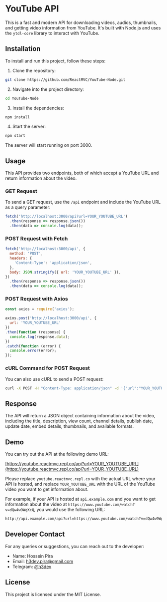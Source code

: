 # YouTube API

This is a fast and modern API for downloading videos, audios, thumbnails, and getting video information from YouTube. It's built with Node.js and uses the `ytdl-core` library to interact with YouTube.

## Installation

To install and run this project, follow these steps:

1. Clone the repository:

```bash
git clone https://github.com/ReactMVC/YouTube-Node.git
```

2. Navigate into the project directory:

```bash
cd YouTube-Node
```

3. Install the dependencies:

```bash
npm install
```

4. Start the server:

```bash
npm start
```

The server will start running on port 3000.

## Usage

This API provides two endpoints, both of which accept a YouTube URL and return information about the video.

### GET Request

To send a GET request, use the `/api` endpoint and include the YouTube URL as a query parameter:

```javascript
fetch('http://localhost:3000/api?url=YOUR_YOUTUBE_URL')
  .then(response => response.json())
  .then(data => console.log(data));
```

### POST Request with Fetch

```javascript
fetch('http://localhost:3000/api', {
  method: 'POST',
  headers: {
    'Content-Type': 'application/json',
  },
  body: JSON.stringify({ url: 'YOUR_YOUTUBE_URL' }),
})
  .then(response => response.json())
  .then(data => console.log(data));
```

### POST Request with Axios

```javascript
const axios = require('axios');

axios.post('http://localhost:3000/api', {
  url: 'YOUR_YOUTUBE_URL'
})
.then(function (response) {
  console.log(response.data);
})
.catch(function (error) {
  console.error(error);
});
```

### cURL Command for POST Request

You can also use cURL to send a POST request:

```bash
curl -X POST -H "Content-Type: application/json" -d '{"url":"YOUR_YOUTUBE_URL"}' http://localhost:3000/api
```

## Response

The API will return a JSON object containing information about the video, including the title, description, view count, channel details, publish date, update date, embed details, thumbnails, and available formats.

## Demo

You can try out the API at the following demo URL:

[https://youtube.reactmvc.repl.co/api?url=YOUR_YOUTUBE_URL](https://youtube.reactmvc.repl.co/api?url=YOUR_YOUTUBE_URL)

Please replace `youtube.reactmvc.repl.co` with the actual URL where your API is hosted, and replace `YOUR_YOUTUBE_URL` with the URL of the YouTube video you want to get information about.

For example, if your API is hosted at `api.example.com` and you want to get information about the video at `https://www.youtube.com/watch?v=dQw4w9WgXcQ`, you would use the following URL:

```bash
http://api.example.com/api?url=https://www.youtube.com/watch?v=dQw4w9WgXcQ
```

## Developer Contact

For any queries or suggestions, you can reach out to the developer:

- Name: Hossein Pira
- Email: h3dev.pira@gmail.com
- Telegram: [@h3dev](https://t.me/h3dev)

## License

This project is licensed under the MIT License.
